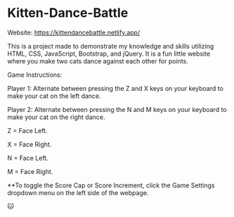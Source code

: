 # Kitten-Dance-Battle

Website: https://kittendancebattle.netlify.app/

This is a project made to demonstrate my knowledge and skills utilizing HTML, CSS, JavaScript, Bootstrap, and jQuery. It is a fun little website where you make two cats dance against each other for points.

Game Instructions:

Player 1: Alternate between pressing the Z and X keys on your keyboard to make your cat on the left dance. 


Player 2: Alternate between pressing the N and M keys on your keyboard to make your cat on the right dance.


Z = Face Left.

X = Face Right.

N = Face Left.

M = Face Right.

**To toggle the Score Cap or Score Increment, click the Game Settings dropdown menu on the left side of the webpage.

🐱
